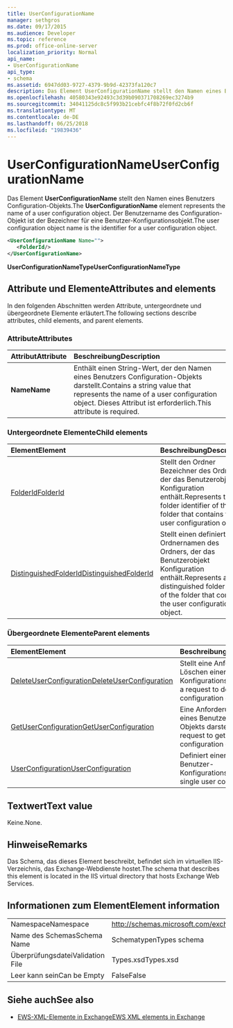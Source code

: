 ```yaml
---
title: UserConfigurationName
manager: sethgros
ms.date: 09/17/2015
ms.audience: Developer
ms.topic: reference
ms.prod: office-online-server
localization_priority: Normal
api_name:
- UserConfigurationName
api_type:
- schema
ms.assetid: 6947dd03-9727-4379-9b9d-42373fa120c7
description: Das Element UserConfigurationName stellt den Namen eines Benutzers Configuration-Objekts. Der Benutzername des Configuration-Objekt ist der Bezeichner für eine Benutzer-Konfigurationsobjekt.
ms.openlocfilehash: 40580343e92493c3d39b090371708269ec3274b9
ms.sourcegitcommit: 34041125dc8c5f993b21cebfc4f8b72f0fd2cb6f
ms.translationtype: MT
ms.contentlocale: de-DE
ms.lasthandoff: 06/25/2018
ms.locfileid: "19839436"
---
```

# <a name="userconfigurationname"></a><span data-ttu-id="ddb42-104">UserConfigurationName</span><span class="sxs-lookup"><span data-stu-id="ddb42-104">UserConfigurationName</span></span>

<span data-ttu-id="ddb42-105">Das Element **UserConfigurationName** stellt den Namen eines Benutzers Configuration-Objekts.</span><span class="sxs-lookup"><span data-stu-id="ddb42-105">The **UserConfigurationName** element represents the name of a user configuration object.</span></span> <span data-ttu-id="ddb42-106">Der Benutzername des Configuration-Objekt ist der Bezeichner für eine Benutzer-Konfigurationsobjekt.</span><span class="sxs-lookup"><span data-stu-id="ddb42-106">The user configuration object name is the identifier for a user configuration object.</span></span> 
  
```XML
<UserConfigurationName Name="">
   <FolderId/>
</UserConfigurationName>
```

 <span data-ttu-id="ddb42-107">**UserConfigurationNameType**</span><span class="sxs-lookup"><span data-stu-id="ddb42-107">**UserConfigurationNameType**</span></span>
## <a name="attributes-and-elements"></a><span data-ttu-id="ddb42-108">Attribute und Elemente</span><span class="sxs-lookup"><span data-stu-id="ddb42-108">Attributes and elements</span></span>

<span data-ttu-id="ddb42-109">In den folgenden Abschnitten werden Attribute, untergeordnete und übergeordnete Elemente erläutert.</span><span class="sxs-lookup"><span data-stu-id="ddb42-109">The following sections describe attributes, child elements, and parent elements.</span></span>
  
### <a name="attributes"></a><span data-ttu-id="ddb42-110">Attribute</span><span class="sxs-lookup"><span data-stu-id="ddb42-110">Attributes</span></span>

|<span data-ttu-id="ddb42-111">**Attribut**</span><span class="sxs-lookup"><span data-stu-id="ddb42-111">**Attribute**</span></span>|<span data-ttu-id="ddb42-112">**Beschreibung**</span><span class="sxs-lookup"><span data-stu-id="ddb42-112">**Description**</span></span>|
|:-----|:-----|
|<span data-ttu-id="ddb42-113">**Name**</span><span class="sxs-lookup"><span data-stu-id="ddb42-113">**Name**</span></span> <br/> |<span data-ttu-id="ddb42-114">Enthält einen String-Wert, der den Namen eines Benutzers Configuration-Objekts darstellt.</span><span class="sxs-lookup"><span data-stu-id="ddb42-114">Contains a string value that represents the name of a user configuration object.</span></span> <span data-ttu-id="ddb42-115">Dieses Attribut ist erforderlich.</span><span class="sxs-lookup"><span data-stu-id="ddb42-115">This attribute is required.</span></span>  <br/> |
   
### <a name="child-elements"></a><span data-ttu-id="ddb42-116">Untergeordnete Elemente</span><span class="sxs-lookup"><span data-stu-id="ddb42-116">Child elements</span></span>

|<span data-ttu-id="ddb42-117">**Element**</span><span class="sxs-lookup"><span data-stu-id="ddb42-117">**Element**</span></span>|<span data-ttu-id="ddb42-118">**Beschreibung**</span><span class="sxs-lookup"><span data-stu-id="ddb42-118">**Description**</span></span>|
|:-----|:-----|
|[<span data-ttu-id="ddb42-119">FolderId</span><span class="sxs-lookup"><span data-stu-id="ddb42-119">FolderId</span></span>](folderid.md) <br/> |<span data-ttu-id="ddb42-120">Stellt den Ordner Bezeichner des Ordners, der das Benutzerobjekt Konfiguration enthält.</span><span class="sxs-lookup"><span data-stu-id="ddb42-120">Represents the folder identifier of the folder that contains the user configuration object.</span></span>  <br/> |
|[<span data-ttu-id="ddb42-121">DistinguishedFolderId</span><span class="sxs-lookup"><span data-stu-id="ddb42-121">DistinguishedFolderId</span></span>](distinguishedfolderid.md) <br/> |<span data-ttu-id="ddb42-122">Stellt einen definierten Ordnernamen des Ordners, der das Benutzerobjekt Konfiguration enthält.</span><span class="sxs-lookup"><span data-stu-id="ddb42-122">Represents a distinguished folder name of the folder that contains the user configuration object.</span></span>  <br/> |
   
### <a name="parent-elements"></a><span data-ttu-id="ddb42-123">Übergeordnete Elemente</span><span class="sxs-lookup"><span data-stu-id="ddb42-123">Parent elements</span></span>

|<span data-ttu-id="ddb42-124">**Element**</span><span class="sxs-lookup"><span data-stu-id="ddb42-124">**Element**</span></span>|<span data-ttu-id="ddb42-125">**Beschreibung**</span><span class="sxs-lookup"><span data-stu-id="ddb42-125">**Description**</span></span>|
|:-----|:-----|
|[<span data-ttu-id="ddb42-126">DeleteUserConfiguration</span><span class="sxs-lookup"><span data-stu-id="ddb42-126">DeleteUserConfiguration</span></span>](deleteuserconfiguration.md) <br/> |<span data-ttu-id="ddb42-127">Stellt eine Anforderung zum Löschen einer Benutzer-Konfigurationsobjekt.</span><span class="sxs-lookup"><span data-stu-id="ddb42-127">Represents a request to delete a user configuration object.</span></span>  <br/> |
|[<span data-ttu-id="ddb42-128">GetUserConfiguration</span><span class="sxs-lookup"><span data-stu-id="ddb42-128">GetUserConfiguration</span></span>](getuserconfiguration.md) <br/> |<span data-ttu-id="ddb42-129">Eine Anforderung zum Abrufen eines Benutzers Konfiguration-Objekts darstellt.</span><span class="sxs-lookup"><span data-stu-id="ddb42-129">Represents a request to get a user configuration object.</span></span>  <br/> |
|[<span data-ttu-id="ddb42-130">UserConfiguration</span><span class="sxs-lookup"><span data-stu-id="ddb42-130">UserConfiguration</span></span>](userconfiguration.md) <br/> |<span data-ttu-id="ddb42-131">Definiert einen einzelnen Benutzer-Konfigurationsobjekt.</span><span class="sxs-lookup"><span data-stu-id="ddb42-131">Defines a single user configuration object.</span></span>  <br/> |
   
## <a name="text-value"></a><span data-ttu-id="ddb42-132">Textwert</span><span class="sxs-lookup"><span data-stu-id="ddb42-132">Text value</span></span>

<span data-ttu-id="ddb42-133">Keine.</span><span class="sxs-lookup"><span data-stu-id="ddb42-133">None.</span></span>
  
## <a name="remarks"></a><span data-ttu-id="ddb42-134">Hinweise</span><span class="sxs-lookup"><span data-stu-id="ddb42-134">Remarks</span></span>

<span data-ttu-id="ddb42-135">Das Schema, das dieses Element beschreibt, befindet sich im virtuellen IIS-Verzeichnis, das Exchange-Webdienste hostet.</span><span class="sxs-lookup"><span data-stu-id="ddb42-135">The schema that describes this element is located in the IIS virtual directory that hosts Exchange Web Services.</span></span>
  
## <a name="element-information"></a><span data-ttu-id="ddb42-136">Informationen zum Element</span><span class="sxs-lookup"><span data-stu-id="ddb42-136">Element information</span></span>

|||
|:-----|:-----|
|<span data-ttu-id="ddb42-137">Namespace</span><span class="sxs-lookup"><span data-stu-id="ddb42-137">Namespace</span></span>  <br/> |http://schemas.microsoft.com/exchange/services/2006/types  <br/> |
|<span data-ttu-id="ddb42-138">Name des Schemas</span><span class="sxs-lookup"><span data-stu-id="ddb42-138">Schema Name</span></span>  <br/> |<span data-ttu-id="ddb42-139">Schematypen</span><span class="sxs-lookup"><span data-stu-id="ddb42-139">Types schema</span></span>  <br/> |
|<span data-ttu-id="ddb42-140">Überprüfungsdatei</span><span class="sxs-lookup"><span data-stu-id="ddb42-140">Validation File</span></span>  <br/> |<span data-ttu-id="ddb42-141">Types.xsd</span><span class="sxs-lookup"><span data-stu-id="ddb42-141">Types.xsd</span></span>  <br/> |
|<span data-ttu-id="ddb42-142">Leer kann sein</span><span class="sxs-lookup"><span data-stu-id="ddb42-142">Can be Empty</span></span>  <br/> |<span data-ttu-id="ddb42-143">False</span><span class="sxs-lookup"><span data-stu-id="ddb42-143">False</span></span>  <br/> |
   
## <a name="see-also"></a><span data-ttu-id="ddb42-144">Siehe auch</span><span class="sxs-lookup"><span data-stu-id="ddb42-144">See also</span></span>



- [<span data-ttu-id="ddb42-145">EWS-XML-Elemente in Exchange</span><span class="sxs-lookup"><span data-stu-id="ddb42-145">EWS XML elements in Exchange</span></span>](ews-xml-elements-in-exchange.md)

